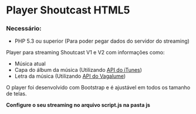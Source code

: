# Player Shoutcast HTML5

### Necessário:
- PHP 5.3 ou superior (Para poder pegar dados do servidor do streaming)

Player para streaming Shoutcast V1 e V2 com informações como:
- Música atual
- Capa do álbum da música (Utilizando [API do iTunes](https://affiliate.itunes.apple.com/resources/documentation/itunes-store-web-service-search-api/))
- Letra da música (Utilizando [API do Vagalume](https://api.vagalume.com.br/docs/))

O player foi desenvolvido com Bootstrap e é ajustável em todos os tamanho de telas.

**Configure o seu streaming no arquivo script.js na pasta js**